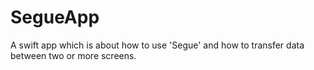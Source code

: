 # SegueApp

A swift app which is about how to use 'Segue' and how to transfer data between two or more screens.
